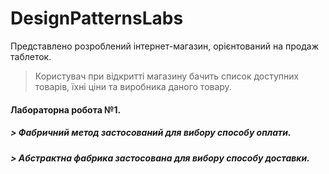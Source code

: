 # DesignPatternsLabs

Представлено розроблений інтернет-магазин, орієнтований на продаж таблеток.
> Користувач при відкритті магазину бачить список доступних товарів, їхні ціни та виробника даного товару.
> 
#### **Лабораторна робота №1.** 	
##### > Фабричний метод застосований для вибору способу оплати.
##### > Абстрактна фабрика застосована для вибору способу доставки.
  
